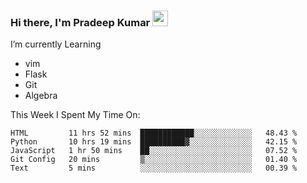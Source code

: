 ### Hi there, I'm Pradeep Kumar <img src="https://media.giphy.com/media/Yrfa3vPYjWDwlEfvHw/giphy.gif" width="25px">

I’m currently Learning
 - vim
 - Flask
 - Git
 - Algebra

This Week I Spent My Time On:
<!--START_SECTION:waka-->
```text
HTML         11 hrs 52 mins  ████████████░░░░░░░░░░░░░   48.43 % 
Python       10 hrs 19 mins  ██████████▓░░░░░░░░░░░░░░   42.15 % 
JavaScript   1 hr 50 mins    ██░░░░░░░░░░░░░░░░░░░░░░░   07.52 % 
Git Config   20 mins         ▒░░░░░░░░░░░░░░░░░░░░░░░░   01.40 % 
Text         5 mins          ░░░░░░░░░░░░░░░░░░░░░░░░░   00.39 % 
```
<!--END_SECTION:waka-->
